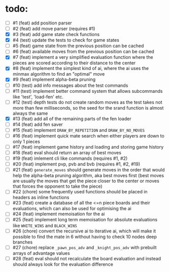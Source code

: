 # todo:
- [ ] #1   (feat) add position parser
- [ ] #2   (feat) add move parser (requires #1)
- [x] #3   (feat) add game state check functions
- [x] #4   (test) update the tests to check for game states
- [ ] #5   (feat) game state from the previous position can be cached
- [ ] #6   (feat) available moves from the previous position can be cached
- [x] #7   (feat) implement a very simplified evaluation function where the pieces are scored according to their distance to the center
- [x] #8   (feat) implement the simplest kind of ai, where the ai uses the minmax algorithm to find an "optimal" move
- [x] #9   (feat) implement alpha-beta pruning
- [ ] #10  (test) add info messages about the test commands
- [ ] #11  (test) implement better command system that allows subcommands like 'test', 'load-fen' etc.
- [ ] #12  (test) depth tests do not create random moves as the test takes not more than few milliseconds, so the seed for the srand function is almost always the same
- [x] #13  (feat) add all of the remaining parts of the fen loader
- [ ] #14  (feat) add fen saver
- [ ] #15  (feat) implement `DRAW_BY_REPETITION` and `DRAW_BY_NO_MOVES`
- [ ] #16  (feat) implement quick mate search when either players are down to only 1 pieces
- [ ] #17  (feat) implement game history and loading and storing game history
- [ ] #18  (feat) eval should return an array of best moves
- [ ] #19  (feat) imlement cli like commands (requires #1, #2)
- [ ] #20  (feat) implement pvp, pvb and bvb (requires #1, #2, #19)
- [ ] #21  (feat) `generate_moves` should generate moves in the order that would help the alpha-beta pruning algorithm, aka best moves first (best moves are usually the moves that get the piece closer to the center or moves that forces the opponent to take the piece)
- [ ] #22  (chore) some frequently used functions should be placed in headers as inline functions
- [ ] #23  (feat) create a database of all the <=n piece boards and their evaluations, which can also be used for optimising the ai
- [ ] #24  (feat) implement memoisation for the ai
- [ ] #25  (feat) implement long term memoisation for absolute evaluations like `WHITE_WINS` and `BLACK_WINS`
- [ ] #26  (chore) convert the recursive ai to iterative ai, which will make it possible to find the mate in 6 without having to check 10 nodes deep branches
- [ ] #27  (chore) replace `_pawn_pos_adv` and `_knight_pos_adv` with prebuilt arrays of advantage values
- [ ] #28  (feat) eval should not recalculate the board evaluation and instead should always look for the evaluation difference
